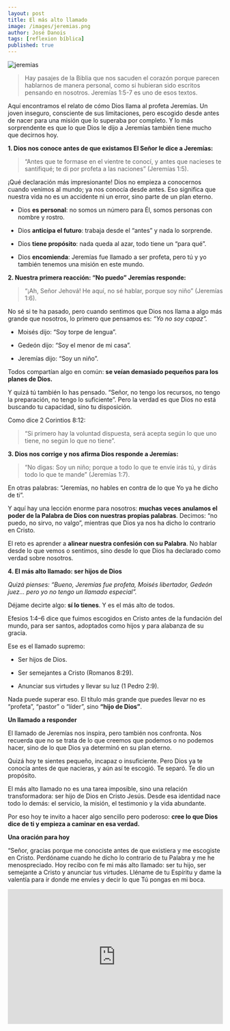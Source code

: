 ```yaml
---
layout: post
title: El más alto llamado
image: /images/jeremias.png
author: José Danois
tags: [reflexion bíblica]
published: true
---
```

![jeremias](/images/jeremias.png)
>Hay pasajes de la Biblia que nos sacuden el corazón porque parecen hablarnos de manera personal, como si hubieran sido escritos pensando en nosotros. Jeremías 1:5-7 es uno de esos textos.

Aquí encontramos el relato de cómo Dios llama al profeta Jeremías. Un joven inseguro, consciente de sus limitaciones, pero escogido desde antes de nacer para una misión que lo superaba por completo. Y lo más sorprendente es que lo que Dios le dijo a Jeremías también tiene mucho que decirnos hoy.

  

**1. Dios nos conoce antes de que existamos El Señor le dice a Jeremías:**

> “Antes que te formase en el vientre te conocí, y antes que nacieses te santifiqué; te di por profeta a las naciones” (Jeremías 1:5).

¡Qué declaración más impresionante! Dios no empieza a conocernos cuando venimos al mundo; ya nos conocía desde antes. Eso significa que nuestra vida no es un accidente ni un error, sino parte de un plan eterno.

-   Dios  **es personal**: no somos un número para Él, somos personas con nombre y rostro.

-   Dios  **anticipa el futuro**: trabaja desde el “antes” y nada lo sorprende.

-   Dios  **tiene propósito**: nada queda al azar, todo tiene un “para qué”.

-   Dios  **encomienda**: Jeremías fue llamado a ser profeta, pero tú y yo también tenemos una misión en este mundo.

  

**2. Nuestra primera reacción: “No puedo” Jeremías responde:**

> “¡Ah, Señor Jehová! He aquí, no sé hablar, porque soy niño” (Jeremías 1:6).

No sé si te ha pasado, pero cuando sentimos que Dios nos llama a algo más grande que nosotros, lo primero que pensamos es:  _“Yo no soy capaz”._

-   Moisés dijo: “Soy torpe de lengua”.

-   Gedeón dijo: “Soy el menor de mi casa”.

-   Jeremías dijo: “Soy un niño”.

Todos compartían algo en común:  **se veían demasiado pequeños para los planes de Dios.**

Y quizá tú también lo has pensado. “Señor, no tengo los recursos, no tengo la preparación, no tengo lo suficiente”. Pero la verdad es que Dios no está buscando tu capacidad, sino tu disposición.

Como dice 2 Corintios 8:12:

> “Si primero hay la voluntad dispuesta, será acepta según lo que uno tiene, no según lo que no tiene”.

  

**3. Dios nos corrige y nos afirma Dios responde a Jeremías:**

> “No digas: Soy un niño; porque a todo lo que te envíe irás tú, y dirás todo lo que te mande” (Jeremías 1:7).

En otras palabras: “Jeremías, no hables en contra de lo que Yo ya he dicho de ti”.

Y aquí hay una lección enorme para nosotros:  **muchas veces anulamos el poder de la Palabra de Dios con nuestras propias palabras**. Decimos: “no puedo, no sirvo, no valgo”, mientras que Dios ya nos ha dicho lo contrario en Cristo.

El reto es aprender a  **alinear nuestra confesión con su Palabra**. No hablar desde lo que vemos o sentimos, sino desde lo que Dios ha declarado como verdad sobre nosotros.

  

**4. El más alto llamado: ser hijos de Dios**

_Quizá pienses: “Bueno, Jeremías fue profeta, Moisés libertador, Gedeón juez… pero yo no tengo un llamado especial”._

Déjame decirte algo:  **sí lo tienes**. Y es el más alto de todos.

Efesios 1:4–6 dice que fuimos escogidos en Cristo antes de la fundación del mundo, para ser santos, adoptados como hijos y para alabanza de su gracia.

Ese es el llamado supremo:

-   Ser hijos de Dios.

-   Ser semejantes a Cristo (Romanos 8:29).

-   Anunciar sus virtudes y llevar su luz (1 Pedro 2:9).

Nada puede superar eso. El título más grande que puedes llevar no es “profeta”, “pastor” o “líder”, sino  **“hijo de Dios”**.

  

**Un llamado a responder**

El llamado de Jeremías nos inspira, pero también nos confronta. Nos recuerda que no se trata de lo que creemos que podemos o no podemos hacer, sino de lo que Dios ya determinó en su plan eterno.

Quizá hoy te sientes pequeño, incapaz o insuficiente. Pero Dios ya te conocía antes de que nacieras, y aún así te escogió. Te separó. Te dio un propósito.

El más alto llamado no es una tarea imposible, sino una relación transformadora: ser hijo de Dios en Cristo Jesús. Desde esa identidad nace todo lo demás: el servicio, la misión, el testimonio y la vida abundante.

Por eso hoy te invito a hacer algo sencillo pero poderoso:  **cree lo que Dios dice de ti y empieza a caminar en esa verdad.**

  

**Una oración para hoy**

“Señor, gracias porque me conociste antes de que existiera y me escogiste en Cristo. Perdóname cuando he dicho lo contrario de tu Palabra y me he menospreciado. Hoy recibo con fe mi más alto llamado: ser tu hijo, ser semejante a Cristo y anunciar tus virtudes. Lléname de tu Espíritu y dame la valentía para ir donde me envíes y decir lo que Tú pongas en mi boca.

<iframe width="100%" height="315" src="https://www.youtube.com/embed/SdoEN8zrXiM?si=nBpYlXv0EBz1S-EZ" title="YouTube video player" frameborder="0" allow="accelerometer; autoplay; clipboard-write; encrypted-media; gyroscope; picture-in-picture; web-share" referrerpolicy="strict-origin-when-cross-origin" allowfullscreen></iframe>
